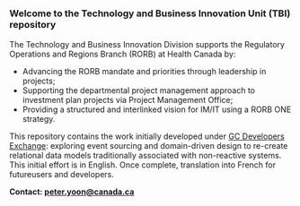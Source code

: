 # 
<h3> Welcome to the Technology and Business Innovation Unit (TBI) repository</h3>
<un>

The Technology and Business Innovation Division supports the Regulatory Operations and Regions Branch (RORB) at Health Canada by:
* Advancing the RORB mandate and priorities through leadership in projects;
* Supporting the departmental project management approach to investment plan projects via Project Management Office;
* Providing a structured and interlinked vision for IM/IT using a RORB ONE strategy.




This repository contains the work initially developed under [GC Developers Exchange](https://beta.gcdevexchange.org): exploring event sourcing and domain-driven design to re-create relational data models traditionally associated with non-reactive systems. This initial effort is in English. Once complete, translation into French for futureusers and developers.

<b>Contact: peter.yoon@canada.ca</b>

</un>
  
